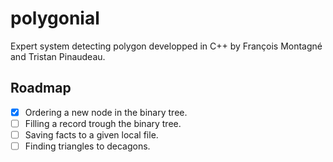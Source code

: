 # polygonial
Expert system detecting polygon developped in C++ by François Montagné and Tristan Pinaudeau.

## Roadmap
- [x] Ordering a new node in the binary tree.
- [ ] Filling a record trough the binary tree.
- [ ] Saving facts to a given local file.
- [ ] Finding triangles to decagons.
